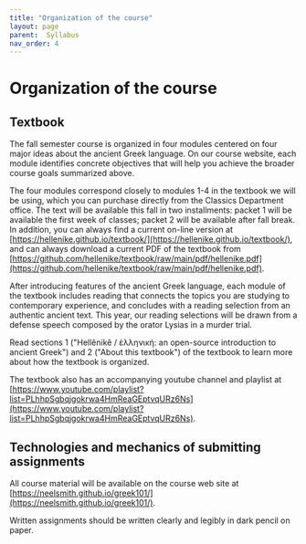 ```yaml
---
title: "Organization of the course"
layout: page
parent:  Syllabus
nav_order: 4
---
```


# Organization of the course


## Textbook

The fall semester course is organized in four modules centered on four major ideas about the ancient Greek language. On our course website, each module identifies concrete objectives that will help you achieve the broader course goals summarized above.


The four modules correspond closely to modules 1-4 in the textbook we will be using, which you can purchase directly from the Classics Department office. The text will be available this fall in two installments:  packet 1 will be available the first week of classes; packet 2 will be available after fall break.  In addition, you can always find a current on-line version at [https://hellenike.github.io/textbook/](https://hellenike.github.io/textbook/), and can always download a current PDF of the textbook from [https://github.com/hellenike/textbook/raw/main/pdf/hellenike.pdf](https://github.com/hellenike/textbook/raw/main/pdf/hellenike.pdf).


After introducing features of the ancient Greek language, each module of the textbook includes reading that connects the topics you are studying to contemporary experience, and concludes with a reading selection from an authentic ancient text.  This year, our reading selections will be drawn from a defense speech composed by the orator Lysias in a murder trial.


Read sections 1 ("Hellênikê / ἑλληνική: an open-source introduction to ancient Greek") and 2 ("About this textbook") of the textbook to learn more about how the textbook is organized.


The textbook also has an accompanying youtube channel and playlist at [https://www.youtube.com/playlist?list=PLhhpSgbqjgokrwa4HmReaGEptvqURz6Ns](https://www.youtube.com/playlist?list=PLhhpSgbqjgokrwa4HmReaGEptvqURz6Ns).



## Technologies and mechanics of submitting assignments

All course material will be available on the course web site at [https://neelsmith.github.io/greek101/](https://neelsmith.github.io/greek101/). 

Written assignments should be written clearly and legibly in dark pencil on paper.  
